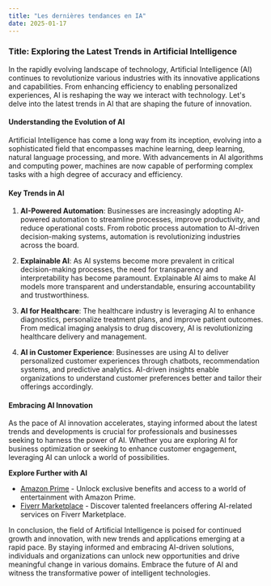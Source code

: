 ```yaml
---
title: "Les dernières tendances en IA"
date: 2025-01-17
---
```


### Title: Exploring the Latest Trends in Artificial Intelligence

In the rapidly evolving landscape of technology, Artificial Intelligence (AI) continues to revolutionize various industries with its innovative applications and capabilities. From enhancing efficiency to enabling personalized experiences, AI is reshaping the way we interact with technology. Let's delve into the latest trends in AI that are shaping the future of innovation.

#### Understanding the Evolution of AI
Artificial Intelligence has come a long way from its inception, evolving into a sophisticated field that encompasses machine learning, deep learning, natural language processing, and more. With advancements in AI algorithms and computing power, machines are now capable of performing complex tasks with a high degree of accuracy and efficiency.

#### Key Trends in AI
1. **AI-Powered Automation**: Businesses are increasingly adopting AI-powered automation to streamline processes, improve productivity, and reduce operational costs. From robotic process automation to AI-driven decision-making systems, automation is revolutionizing industries across the board.

2. **Explainable AI**: As AI systems become more prevalent in critical decision-making processes, the need for transparency and interpretability has become paramount. Explainable AI aims to make AI models more transparent and understandable, ensuring accountability and trustworthiness.

3. **AI for Healthcare**: The healthcare industry is leveraging AI to enhance diagnostics, personalize treatment plans, and improve patient outcomes. From medical imaging analysis to drug discovery, AI is revolutionizing healthcare delivery and management.

4. **AI in Customer Experience**: Businesses are using AI to deliver personalized customer experiences through chatbots, recommendation systems, and predictive analytics. AI-driven insights enable organizations to understand customer preferences better and tailor their offerings accordingly.

#### Embracing AI Innovation
As the pace of AI innovation accelerates, staying informed about the latest trends and developments is crucial for professionals and businesses seeking to harness the power of AI. Whether you are exploring AI for business optimization or seeking to enhance customer engagement, leveraging AI can unlock a world of possibilities.

**Explore Further with AI**
- [Amazon Prime](https://www.amazon.fr/amazonprime?_encoding=UTF8&primeCampaignId=prime_assoc_ft&tag=zenzen0d-21France) - Unlock exclusive benefits and access to a world of entertainment with Amazon Prime.
- [Fiverr Marketplace](https://go.fiverr.com/visit/?bta=1071918&brand=fiverrmarketplace) - Discover talented freelancers offering AI-related services on Fiverr Marketplace.

In conclusion, the field of Artificial Intelligence is poised for continued growth and innovation, with new trends and applications emerging at a rapid pace. By staying informed and embracing AI-driven solutions, individuals and organizations can unlock new opportunities and drive meaningful change in various domains. Embrace the future of AI and witness the transformative power of intelligent technologies.